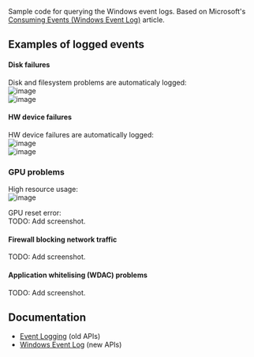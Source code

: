 Sample code for querying the Windows event logs. Based on Microsoft's [Consuming Events (Windows Event Log)](https://learn.microsoft.com/en-us/windows/win32/wes/consuming-events) article.

## Examples of logged events

#### Disk failures
Disk and filesystem problems are automaticaly logged:  
![image](https://github.com/user-attachments/assets/b148863a-3d67-4b81-a64f-4bb66384e136)  
![image](https://github.com/user-attachments/assets/8011024f-be1d-4dd7-8a46-c9b9023a25ec)

#### HW device failures
HW device failures are automatically logged:  
![image](https://github.com/user-attachments/assets/5afba146-c45d-406c-be31-d7031a236b73)  
![image](https://github.com/user-attachments/assets/feef2cd2-43f1-4b77-84e3-bf74db077977)

### GPU problems
High resource usage:  
![image](https://github.com/user-attachments/assets/ea8aaa33-fb50-4640-8506-5c7f01570471)

GPU reset error:  
TODO: Add screenshot.

#### Firewall blocking network traffic
TODO: Add screenshot.

#### Application whitelising (WDAC) problems
TODO: Add screenshot.


## Documentation
* [Event Logging](https://learn.microsoft.com/en-us/windows/win32/eventlog/event-logging) (old APIs)
* [Windows Event Log](https://learn.microsoft.com/en-us/windows/win32/wes/windows-event-log) (new APIs)
